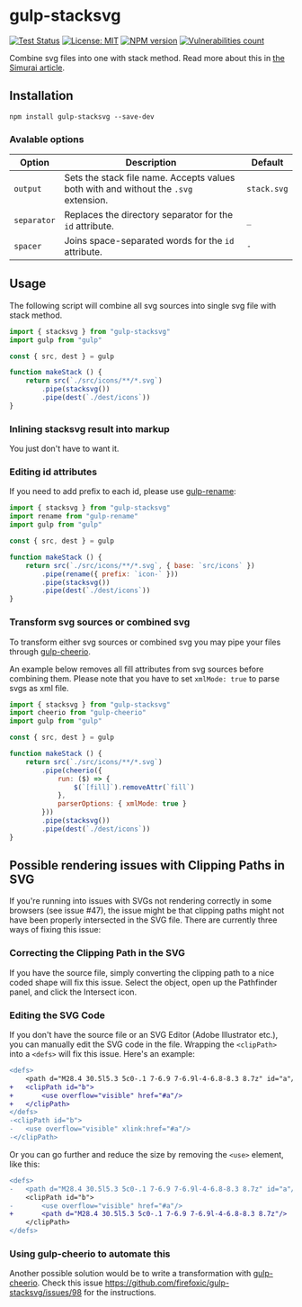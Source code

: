 # gulp-stacksvg

[![Test Status][test-image]][test-url]
[![License: MIT][license-image]][license-url]
[![NPM version][npm-image]][npm-url]
[![Vulnerabilities count][vulnerabilities-image]][vulnerabilities-url]

Combine svg files into one with stack method.
Read more about this in [the Simurai article](https://simurai.com/blog/2012/04/02/svg-stacks).

## Installation

```shell
npm install gulp-stacksvg --save-dev
```

### Avalable options

| Option      | Description                                                                          | Default     |
|-------------|--------------------------------------------------------------------------------------|-------------|
| `output`    | Sets the stack file name. Accepts values ​​both with and without the `.svg` extension. | `stack.svg` |
| `separator` | Replaces the directory separator for the `id` attribute.                             | `_`         |
| `spacer`    | Joins space-separated words for the `id` attribute.                                  | `-`         |

## Usage

The following script will combine all svg sources into single svg file with stack method.

```js
import { stacksvg } from "gulp-stacksvg"
import gulp from "gulp"

const { src, dest } = gulp

function makeStack () {
	return src(`./src/icons/**/*.svg`)
		.pipe(stacksvg())
		.pipe(dest(`./dest/icons`))
}
```

### Inlining stacksvg result into markup

You just don't have to want it.

### Editing id attributes

If you need to add prefix to each id, please use [gulp-rename](https://github.com/hparra/gulp-rename):

```js
import { stacksvg } from "gulp-stacksvg"
import rename from "gulp-rename"
import gulp from "gulp"

const { src, dest } = gulp

function makeStack () {
	return src(`./src/icons/**/*.svg`, { base: `src/icons` })
		.pipe(rename({ prefix: `icon-` }))
		.pipe(stacksvg())
		.pipe(dest(`./dest/icons`))
}
```

### Transform svg sources or combined svg

To transform either svg sources or combined svg you may pipe your files through [gulp-cheerio](https://github.com/KenPowers/gulp-cheerio).

An example below removes all fill attributes from svg sources before combining them.
Please note that you have to set `xmlMode: true` to parse svgs as xml file.

```js
import { stacksvg } from "gulp-stacksvg"
import cheerio from "gulp-cheerio"
import gulp from "gulp"

const { src, dest } = gulp

function makeStack () {
	return src(`./src/icons/**/*.svg`)
		.pipe(cheerio({
			run: ($) => {
				$(`[fill]`).removeAttr(`fill`)
			},
			parserOptions: { xmlMode: true }
		}))
		.pipe(stacksvg())
		.pipe(dest(`./dest/icons`))
}
```

## Possible rendering issues with Clipping Paths in SVG

If you're running into issues with SVGs not rendering correctly in some browsers (see issue #47), the issue might be that clipping paths might not have been properly intersected in the SVG file. There are currently three ways of fixing this issue:

### Correcting the Clipping Path in the SVG

If you have the source file, simply converting the clipping path to a nice coded shape will fix this issue. Select the object, open up the Pathfinder panel, and click the Intersect icon.

### Editing the SVG Code

If you don't have the source file or an SVG Editor (Adobe Illustrator etc.), you can manually edit the SVG code in the file. Wrapping the `<clipPath>` into a `<defs>` will fix this issue. Here's an example:

```diff
<defs>
	<path d="M28.4 30.5l5.3 5c0-.1 7-6.9 7-6.9l-4-6.8-8.3 8.7z" id="a"/>
+	<clipPath id="b">
+		<use overflow="visible" href="#a"/>
+	</clipPath>
</defs>
-<clipPath id="b">
-	<use overflow="visible" xlink:href="#a"/>
-</clipPath>
```

Or you can go further and reduce the size by removing the `<use>` element, like this:

```diff
<defs>
-	<path d="M28.4 30.5l5.3 5c0-.1 7-6.9 7-6.9l-4-6.8-8.3 8.7z" id="a"/>
	<clipPath id="b">
-		<use overflow="visible" href="#a"/>
+		<path d="M28.4 30.5l5.3 5c0-.1 7-6.9 7-6.9l-4-6.8-8.3 8.7z"/>
	</clipPath>
</defs>
```

### Using gulp-cheerio to automate this

Another possible solution would be to write a transformation with [gulp-cheerio](https://github.com/KenPowers/gulp-cheerio). Check this issue <https://github.com/firefoxic/gulp-stacksvg/issues/98> for the instructions.

[test-url]: https://github.com/firefoxic/gulp-stacksvg/actions
[test-image]: https://github.com/firefoxic/gulp-stacksvg/actions/workflows/test.yml/badge.svg?branch=main

[npm-url]: https://npmjs.org/package/gulp-stacksvg
[npm-image]: https://badge.fury.io/js/gulp-stacksvg.svg

[license-url]: https://github.com/firefoxic/gulp-stacksvg/blob/main/LICENSE
[license-image]: https://img.shields.io/badge/License-MIT-limegreen.svg

[vulnerabilities-url]: https://snyk.io/test/github/firefoxic/gulp-stacksvg
[vulnerabilities-image]: https://snyk.io/test/github/firefoxic/gulp-stacksvg/badge.svg
